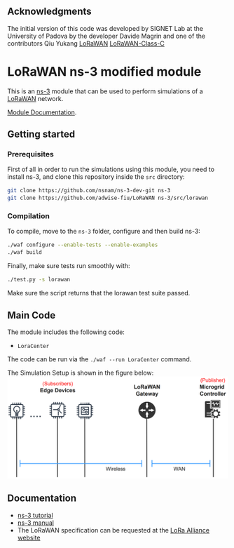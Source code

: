 ## Acknowledgments ##

The initial version of this code was developed by SIGNET Lab at
the University of Padova by the developer Davide Magrin and one of the contributors Qiu Yukang [LoRaWAN](https://github.com/signetlabdei/lorawan "LoRaWAN GitHub") [LoRaWAN-Class-C](https://github.com/QiuYukang/lorawan "LoRaWAN Class C")

# LoRaWAN ns-3 modified module #

This is an [ns-3](https://www.nsnam.org "ns-3 Website") module that can be used
to perform simulations of a [LoRaWAN](https://lora-alliance.org/about-lorawan "LoRa Alliance") network.



[Module Documentation](https://signetlabdei.github.io/lorawan-docs/models/build/html/lorawan.html).

## Getting started ##

### Prerequisites ###

First of all in order to run the simulations using this module, you need to install ns-3, and clone this repository inside the `src` directory:

```bash
git clone https://github.com/nsnam/ns-3-dev-git ns-3
git clone https://github.com/adwise-fiu/LoRaWAN ns-3/src/lorawan
```

### Compilation ###

To compile, move to the `ns-3` folder, configure and then build ns-3:

```bash
./waf configure --enable-tests --enable-examples
./waf build
```

Finally, make sure tests run smoothly with:

```bash
./test.py -s lorawan
```

Make sure the script returns that the lorawan test suite passed.

## Main Code ##

The module includes the following code:

- `LoraCenter`

The code can be run via the `./waf --run LoraCenter` command. 

The Simulation Setup is shown in the figure below:
![alt text](https://github.com/adwise-fiu/LoRaWAN/blob/main/Figure/Final%20Approach%20Setup.png)


## Documentation ##

- [ns-3 tutorial](https://www.nsnam.org/docs/tutorial/html "ns-3 Tutorial")
- [ns-3 manual](https://www.nsnam.org/docs/manual/html "ns-3 Manual")
- The LoRaWAN specification can be requested at the [LoRa Alliance
  website](http://www.lora-alliance.org)
  
